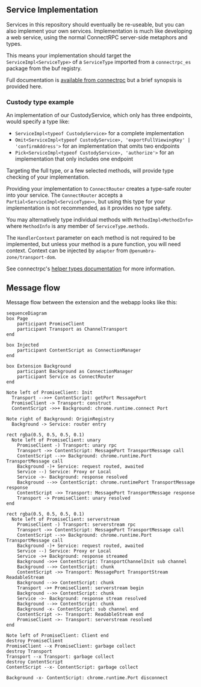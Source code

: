 ## Service Implementation

Services in this repository should eventually be re-useable, but you can also
implement your own services. Implementation is much like developing a web
service, using the normal ConnectRPC server-side metaphors and types.

This means your implementation should target the `ServiceImpl<ServiceType>` of a
`ServiceType` imported from a `connectrpc_es` package from the buf registry.

Full documentation is [available from
connectrpc](https://connectrpc.com/docs/node/implementing-services) but a brief
synopsis is provided here.

### Custody type example

An implementation of our CustodyService, which only has three endpoints,
would specify a type like:

- `ServiceImpl<typeof CustodyService>` for a complete implementation
- `Omit<ServiceImpl<typeof CustodyService>, 'exportFullViewingKey' | 'confirmAddress'>` for an implementation that omits two endpoints
- `Pick<ServiceImpl<typeof CustodyService>, 'authorize'>` for an implementation that only includes one endpoint

Targeting the full type, or a few selected methods, will provide type checking
of your implementation.

Providing your implementation to `ConnectRouter` creates a type-safe router into
your service. The `ConnectRouter` accepts a `Partial<ServiceImpl<ServiceType>>`,
but using this type for your implementation is not recommended, as it
provides no type safety.

You may alternatively type individual methods with `MethodImpl<MethodInfo>`
where `MethodInfo` is any member of `ServiceType.methods`.

The `HandlerContext` parameter on each method is not required to be implemented,
but unless your method is a pure function, you will need context. Context can be
injected by `adapter` from `@penumbra-zone/transport-dom`.

See connectrpc's [helper types
documentation](https://connectrpc.com/docs/node/implementing-services#helper-types)
for more information.

<!--
TODO: link to implementation in the codebase
-->

## Message flow

Message flow between the extension and the webapp looks like this:

<!--
TODO: review for necessary updates?
-->

```mermaid
sequenceDiagram
box Page
    participant PromiseClient
    participant Transport as ChannelTransport
end

box Injected
    participant ContentScript as ConnectionManager
end

box Extension Background
    participant Background as ConnectionManager
    participant Service as ConnectRouter
end

Note left of PromiseClient: Init
  Transport -->>+ ContentScript: getPort MessagePort
  PromiseClient -> Transport: construct
  ContentScript ->>+ Background: chrome.runtime.connect Port

Note right of Background: OriginRegistry
  Background -> Service: router entry

rect rgba(0.5, 0.5, 0.5, 0.1)
  Note left of PromiseClient: unary
    PromiseClient -) Transport: unary rpc
    Transport ->> ContentScript: MessagePort TransportMessage call
    ContentScript -->> Background: chrome.runtime.Port TransportMessage call
    Background -)+ Service: request routed, awaited
    Service --) Service: Proxy or Local
    Service ->- Background: response resolved
    Background -->> ContentScript: chrome.runtimePort TransportMessage response
    ContentScript ->> Transport: MessagePort TransportMessage response
    Transport -> PromiseClient: unary resolved
end

rect rgba(0.5, 0.5, 0.5, 0.1)
  Note left of PromiseClient: serverstream
    PromiseClient -) Transport: serverstream rpc
    Transport ->> ContentScript: MessagePort TransportMessage call
    ContentScript -->> Background: chrome.runtime.Port TransportMessage call
    Background -)+ Service: request routed, awaited
    Service --) Service: Proxy or Local
    Service ->+ Background: response streamed
    Background ->>+ ContentScript: TransportChannelInit sub channel
    Background -->> ContentScript: chunk
    ContentScript ->> Transport: MessagePort TransportStream ReadableStream
    Background -->> ContentScript: chunk
    Transport ->+ PromiseClient: serverstream begin
    Background -->> ContentScript: chunk
    Service ->- Background: response stream resolved
    Background -->> ContentScript: chunk
    Background -x- ContentScript: sub channel end
    ContentScript ->- Transport: ReadableStream end
    PromiseClient ->- Transport: serverstream resolved
end

Note left of PromiseClient: Client end
destroy PromiseClient
PromiseClient --x PromiseClient: garbage collect
destroy Transport
Transport --x Transport: garbage collect
destroy ContentScript
ContentScript --x- ContentScript: garbage collect

Background -x- ContentScript: chrome.runtime.Port disconnect
```
